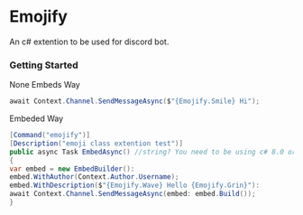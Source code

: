 # Emojify
An c# extention to be used for discord bot.


### Getting Started

None Embeds Way
```csharp
await Context.Channel.SendMessageAsync($"{Emojify.Smile} Hi");
```
Embeded Way
```C#
[Command("emojify")]
[Description("emoji class extention test")]
public async Task EmbedAsync() //string? You need to be using c# 8.0 or higher to use.
{
var embed = new EmbedBuilder():
embed.WithAuthor(Context.Author.Username);
embed.WithDescription($"{Emojify.Wave} Hello {Emojify.Grin}"):
await Context.Channel.SendMessageAsync(embed: embed.Build());
}
```
